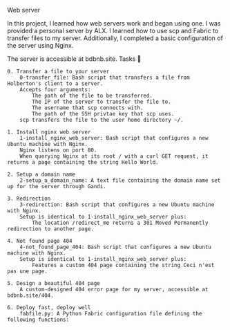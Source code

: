 Web server

In this project, I learned how web servers work and began using one. I was provided a personal server by ALX. I learned how to use scp and Fabric to transfer files to my server. Additionally, I completed a basic configuration of the server using Nginx.

The server is accessible at bdbnb.site.
Tasks 📃

    0. Transfer a file to your server
        0-transfer_file: Bash script that transfers a file from Holberton's client to a server.
        Accepts four arguments:
            The path of the file to be transferred.
            The IP of the server to transfer the file to.
            The username that scp connects with.
            The path of the SSH privtae key that scp uses.
        scp transfers the file to the user home directory ~/.

    1. Install nginx web server
        1-install_nginx_web_server: Bash script that configures a new Ubuntu machine with Nginx.
        Nginx listens on port 80.
        When querying Nginx at its root / with a curl GET request, it returns a page containing the string Hello World.

    2. Setup a domain name
        2-setup_a_domain_name: A text file containing the domain name set up for the server through Gandi.

    3. Redirection
        3-redirection: Bash script that configures a new Ubuntu machine with Nginx.
        Setup is identical to 1-install_nginx_web_server plus:
            The location /redirect_me returns a 301 Moved Permanently redirection to another page.

    4. Not found page 404
        4-not_found_page_404: Bash script that configures a new Ubuntu machine with Nginx.
        Setup is identical to 1-install_nginx_web_server plus:
            Features a custom 404 page containing the string Ceci n'est pas une page.

    5. Design a beautiful 404 page
        A custom-designed 404 error page for my server, accessible at bdbnb.site/404.

    6. Deploy fast, deploy well
        fabfile.py: A Python Fabric configuration file defining the following functions:
